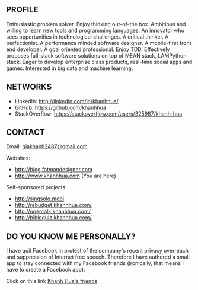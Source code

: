 ## PROFILE
Enthusiastic problem solver. Enjoy thinking out-of-the box. Ambitious and willing to learn new tools and programming languages. An innovator who sees opportunities in technological challenges. A critical thinker. A perfectionist. A performance minded software designer. A mobile-first front end developer. A goal oriented professional. Enjoy TDD. Effectively proposes full-stack software solutions on top of MEAN stack, LAMPython stack. Eager to develop enterprise class products, real-time social apps and games. Interested in big data and machine learning. 

## NETWORKS

- LinkedIn: http://linkedin.com/in/khanhhua/
- GitHub: https://github.com/khanhhua
- StackOverflow: https://stackoverflow.com/users/325987/khanh-hua

## CONTACT

Email: giakhanh2487@gmail.com

Websites:

- http://blog.fatmandesigner.com
- http://www.khanhhua.com (You are here)

Self-sponsored projects:

- http://singsolo.mobi
- http://rebudget.khanhhua.com/
- http://opentalk.khanhhua.com/
- http://biblequiz.khanhhua.com/

## DO YOU KNOW ME PERSONALLY?

I have quit Facebook in protest of the company's recent privacy overreach and suppression of Internet free speech. Therefore I have authored a small app to stay connected with my Facebook friends (ironically, that means I have to create a Facebook app).

Click on this link [Khanh Hua's friends](http://www.khanhhua.com/friends.html)
